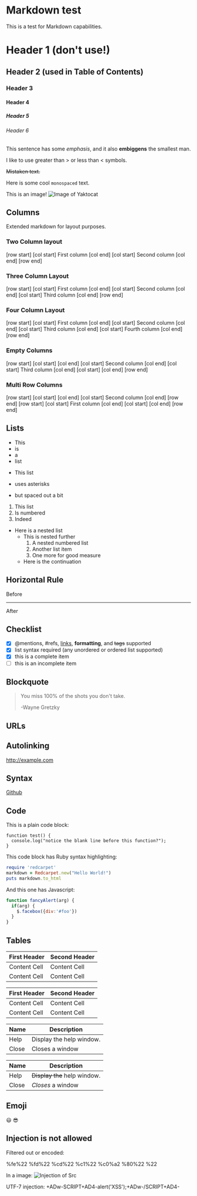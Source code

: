 Markdown test
=============

This is a test for Markdown capabilities.

# Header 1 (don't use!)
## Header 2 (used in Table of Contents)
### Header 3
#### Header 4
##### Header 5
###### Header 6

This sentence has some *emphasis*, and it also **embiggens** the smallest man.

I like to use greater than > or less than < symbols.

~~Mistaken text.~~

Here is some cool `monospaced` text.

This is an image!
![Image of Yaktocat](https://octodex.github.com/images/yaktocat.png)

## Columns

Extended markdown for layout purposes.

### Two Column layout

[row start]
[col start]
First column
[col end]
[col start]
Second column
[col end]
[row end]

### Three Column Layout
[row start]
[col start]
First column
[col end]
[col start]
Second column
[col end]
[col start]
Third column
[col end]
[row end]

### Four Column Layout
[row start]
[col start]
First column
[col end]
[col start]
Second column
[col end]
[col start]
Third column
[col end]
[col start]
Fourth column
[col end]
[row end]

### Empty Columns
[row start]
[col start]
[col end]
[col start]
Second column
[col end]
[col start]
Third column
[col end]
[col start]
[col end]
[row end]

### Multi Row Columns
[row start]
[col start]
[col end]
[col start]
Second column
[col end]
[row end]
[row start]
[col start]
First column
[col end]
[col start]
[col end]
[row end]


## Lists
- This
- is
- a
- list

* This list

* uses asterisks

* but spaced out a bit

1. This list
2. Is numbered
3. Indeed

* Here is a nested list
    * This is nested further
        1. A nested numbered list
        2. Another list item
        3. One more for good measure
    * Here is the continuation

## Horizontal Rule

Before

----------

After

## Checklist

- [x] @mentions, #refs, [links](), **formatting**, and <del>tags</del> supported
- [x] list syntax required (any unordered or ordered list supported)
- [x] this is a complete item
- [ ] this is an incomplete item

## Blockquote

> You miss 100% of the shots you don't take.
>
> -Wayne Gretzky

## URLs

## Autolinking
http://example.com

## Syntax
[Github](http://github.com)

## Code

This is a plain code block:

```
function test() {
  console.log("notice the blank line before this function?");
}
```

This code block has Ruby syntax highlighting:

```ruby
require 'redcarpet'
markdown = Redcarpet.new("Hello World!")
puts markdown.to_html
```

And this one has Javascript:

```javascript
function fancyAlert(arg) {
  if(arg) {
    $.facebox({div:'#foo'})
  }
}
```

## Tables
First Header  | Second Header
------------- | -------------
Content Cell  | Content Cell
Content Cell  | Content Cell

| First Header  | Second Header |
| ------------- | ------------- |
| Content Cell  | Content Cell  |
| Content Cell  | Content Cell  |

| Name | Description          |
| ------------- | ----------- |
| Help      | Display the help window.|
| Close     | Closes a window     |

| Name | Description          |
| ------------- | ----------- |
| Help      | ~~Display the~~ help window.|
| Close     | _Closes_ a window     |

## Emoji

:smiley:
:sunglasses:

## Injection is not allowed

Filtered out or encoded:

<script>alert('bad')</script>
%fe%22
%fd%22
%cd%22
%c1%22
%c0%a2
%80%22
%22

In a image:
![Injection of Src](&#x6A&#x61&#x76&#x61&#x73&#x63&#x72&#x69&#x70&#x74&#x3A&#x61&#x6C&#x65&#x72&#x74&#x28&#x27&#x58&#x53&#x53&#x27&#x29)

UTF-7 injection:
+ADw-SCRIPT+AD4-alert('XSS');+ADw-/SCRIPT+AD4-
